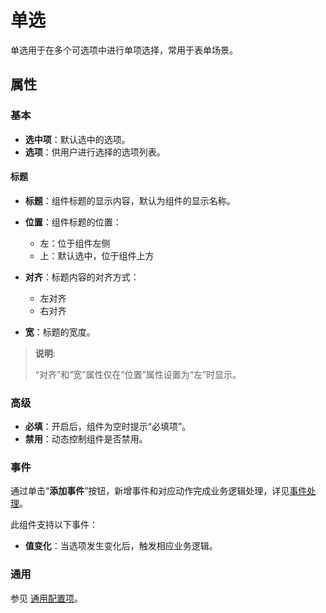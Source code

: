 # 单选

单选用于在多个可选项中进行单项选择，常用于表单场景。

## 属性

### 基本

- **选中项**：默认选中的选项。
- **选项**：供用户进行选择的选项列表。

#### 标题

- **标题**：组件标题的显示内容，默认为组件的显示名称。
- **位置**：组件标题的位置：
  - 左：位于组件左侧
  - 上：默认选中，位于组件上方

- **对齐**：标题内容的对齐方式：
  - 左对齐
  - 右对齐
- **宽**：标题的宽度。

> **说明**:
>
>“对齐”和“宽”属性仅在“位置”属性设置为“左”时显示。

### 高级

- **必填**：开启后，组件为空时提示“必填项”。
- **禁用**：动态控制组件是否禁用。

### 事件

通过单击“**添加事件**”按钮，新增事件和对应动作完成业务逻辑处理，详见[事件处理](./../commonevent.md)。

此组件支持以下事件：

- **值变化**：当选项发生变化后，触发相应业务逻辑。

### 通用

参见 [通用配置项](../general.md)。